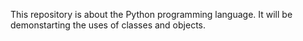 This repository is about the Python programming language. It will be
demonstarting the uses of classes and objects.

